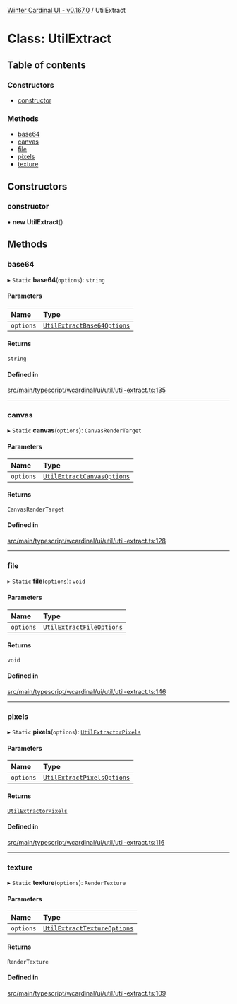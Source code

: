 [Winter Cardinal UI - v0.167.0](../index.md) / UtilExtract

# Class: UtilExtract

## Table of contents

### Constructors

- [constructor](UtilExtract.md#constructor)

### Methods

- [base64](UtilExtract.md#base64)
- [canvas](UtilExtract.md#canvas)
- [file](UtilExtract.md#file)
- [pixels](UtilExtract.md#pixels)
- [texture](UtilExtract.md#texture)

## Constructors

### constructor

• **new UtilExtract**()

## Methods

### base64

▸ `Static` **base64**(`options`): `string`

#### Parameters

| Name | Type |
| :------ | :------ |
| `options` | [`UtilExtractBase64Options`](../interfaces/UtilExtractBase64Options.md) |

#### Returns

`string`

#### Defined in

[src/main/typescript/wcardinal/ui/util/util-extract.ts:135](https://github.com/winter-cardinal/winter-cardinal-ui/blob/v0.167.0/src/main/typescript/wcardinal/ui/util/util-extract.ts#L135)

___

### canvas

▸ `Static` **canvas**(`options`): `CanvasRenderTarget`

#### Parameters

| Name | Type |
| :------ | :------ |
| `options` | [`UtilExtractCanvasOptions`](../interfaces/UtilExtractCanvasOptions.md) |

#### Returns

`CanvasRenderTarget`

#### Defined in

[src/main/typescript/wcardinal/ui/util/util-extract.ts:128](https://github.com/winter-cardinal/winter-cardinal-ui/blob/v0.167.0/src/main/typescript/wcardinal/ui/util/util-extract.ts#L128)

___

### file

▸ `Static` **file**(`options`): `void`

#### Parameters

| Name | Type |
| :------ | :------ |
| `options` | [`UtilExtractFileOptions`](../interfaces/UtilExtractFileOptions.md) |

#### Returns

`void`

#### Defined in

[src/main/typescript/wcardinal/ui/util/util-extract.ts:146](https://github.com/winter-cardinal/winter-cardinal-ui/blob/v0.167.0/src/main/typescript/wcardinal/ui/util/util-extract.ts#L146)

___

### pixels

▸ `Static` **pixels**(`options`): [`UtilExtractorPixels`](../interfaces/UtilExtractorPixels.md)

#### Parameters

| Name | Type |
| :------ | :------ |
| `options` | [`UtilExtractPixelsOptions`](../interfaces/UtilExtractPixelsOptions.md) |

#### Returns

[`UtilExtractorPixels`](../interfaces/UtilExtractorPixels.md)

#### Defined in

[src/main/typescript/wcardinal/ui/util/util-extract.ts:116](https://github.com/winter-cardinal/winter-cardinal-ui/blob/v0.167.0/src/main/typescript/wcardinal/ui/util/util-extract.ts#L116)

___

### texture

▸ `Static` **texture**(`options`): `RenderTexture`

#### Parameters

| Name | Type |
| :------ | :------ |
| `options` | [`UtilExtractTextureOptions`](../interfaces/UtilExtractTextureOptions.md) |

#### Returns

`RenderTexture`

#### Defined in

[src/main/typescript/wcardinal/ui/util/util-extract.ts:109](https://github.com/winter-cardinal/winter-cardinal-ui/blob/v0.167.0/src/main/typescript/wcardinal/ui/util/util-extract.ts#L109)
